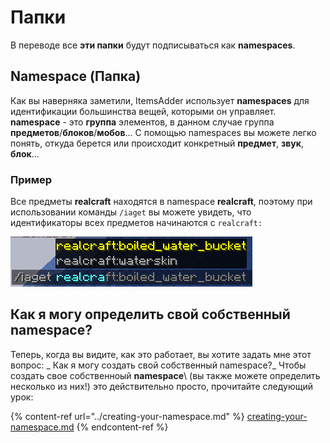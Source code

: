 # Папки

В переводе все **эти папки** будут подписываться как **namespaces**.

## Namespace (Папка)

Как вы наверняка заметили, ItemsAdder использует **namespaces** для идентификации большинства вещей, которыми он управляет. **namespace** - это **группа** элементов, в данном случае группа **предметов**/**блоков**/**мобов**... С помощью namespaces вы можете легко понять, откуда берется или происходит конкретный **предмет**, **звук**, **блок**...

### Пример

Все предметы **realcraft** находятся в namespace **realcraft**, поэтому при использовании команды `/iaget` вы можете увидеть, что идентификаторы всех предметов начинаются с `realcraft:`

![](<../../../../.gitbook/assets/image (7).png>)

## Как я могу определить свой собственный namespace?

Теперь, когда вы видите, как это работает, вы хотите задать мне этот вопрос: \_ Как я могу создать свой собственный namespace?\_ Чтобы создать свое собственноый **namespace**\ (вы также можете определить несколько из них!) это действительно просто, прочитайте следующий урок:

{% content-ref url="../creating-your-namespace.md" %}
[creating-your-namespace.md](../creating-your-namespace.md)
{% endcontent-ref %}

